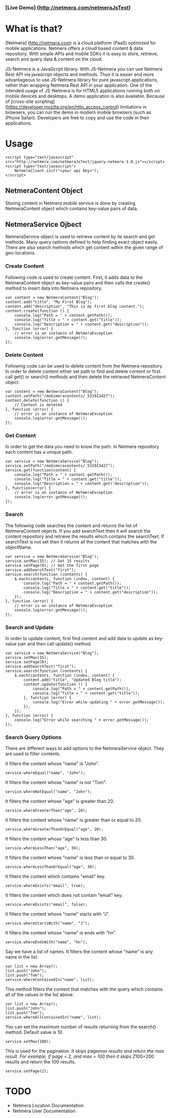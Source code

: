 ### [Live Demo] (http://netmera.com/netmeraJsTest)

# What is that?

[Netmera] (http://netmera.com) is a cloud platform (PaaS) optimized for mobile applications. Netmera offers a cloud based content & data repository. With simple APIs and mobile SDKs it is easy to store, retrieve, search and query data & content on the cloud.

JS-Netmera is a JavaScript library. With JS-Netmera you can use Netmera Rest API via javascript objects and methods. Thus it is easier and more advantageous to use JS-Netmera library for pure javascript applications, rather than wrapping Netmera Rest API in your application.
One of the intended usage of JS-Netmera is for HTML5 applications running both on mobile devices and desktops.
A demo application is also available. Because of [cross-site scripting] (https://developer.mozilla.org/en/http_access_control) limitations in browsers, you can run the demo in modern mobile browsers (such as iPhone Safari). Developers are free to copy and use the code in their applications.

# Usage

	<script type="text/javascript" src="http://netmera.com/netmeraJsTest/jquery-netmera-1.0.js"></script>
	<script type="text/javascript">
		NetmeraClient.init("<your api key>");
	</script>

## NetmeraContent Object

Storing content in Netmera mobile service is done by creating NetmeraContent object which contains key-value pairs of data.

## NetmeraService Ojbect

NetmeraService object is used to retrieve content by its search and get methods. Many query options defined to help finding exact object easily. There are also search methods which get content within the given range of geo-locations.

### Create Content

Following code is used to create content. First, it adds data to the NetmeraContent object as key-value pairs and then calls the create() method to insert data into Netmera repository.

	var content = new NetmeraContent("Blog");
	content.add("title", "My First Blog");
	content.add("description", "This is my first blog content.");
	content.create(function () {
		console.log("Path = " + content.getPath());
		console.log("Title = " + content.get("title"));
		console.log("Description = " + content.get("description"));
	}, function (error) {
		// error is an instance of NetmeraException
		console.log(error.getMessage());
	});

### Delete Content

Following code can be used to delete content from the Netmera repository. In order to delete content either set path to find and delete content or first call get() or search() methods and then delete the retrieved NetmeraContent object.

	var content = new NetmeraContent("Blog");
	content.setPath("/mobimeracontents/_531913427");
	content.delete(function () {
		// Content is deleted
	}, function (error) {
		// error is an instance of NetmeraException
		console.log(error.getMessage());
	});

### Get Content

In order to get the data you need to know the path. In Netmera repository each content has a unique path.

	var service = new NetmeraService("Blog");
	service.setPath("/mobimeracontents/_531913427");
	service.get(function(content) {
		console.log("Path = " + content.getPath());
		console.log("Title = " + content.get("title"));
		console.log("Description = " + content.get("description"));
	}, function(error) {
		// error is an instance of NetmeraException
		console.log(error.getMessage());
	});

### Search

The following code searches the content and returns the list of NetmeraContent objects. If you add searchText then it will search the content repository and retrieve the results which contains the searchText. If searchText is not set then it returns all the content that matches with the objectName.

	var service = new NetmeraService("Blog");
	service.setMax(15); // Get 15 results
	service.setPage(0); // Get the first page
	service.addSearchText("first");
	service.search(function (contents) {
		$.each(contents, function (index, content) {
			console.log("Path = " + content.getPath());
			console.log("Title = " + content.get("title"));
			console.log("Description = " + content.get("description"));
		});
	}, function (error) {
		// error is an instance of NetmeraException
		console.log(error.getMessage());
	});

### Search and Update

In order to update content, first find content and add data to update as key-value pair and then call update() method.

	var service = new NetmeraService("Blog");
	service.setMax(15);
	service.setPage(0);
	service.addSearchText("first");
	service.search(function (contents) {
		$.each(contents, function (index, content) {
			content.add("title", "Updated Blog title");
			content.update(function () {
				console.log("Path = " + content.getPath());
				console.log("Title = " + content.get("title"));
			}, function (error) {
				console.log("Error while updating " + error.getMessage());
			});
		});
	}, function (error) {
		console.log("Error while searching " + error.getMessage());
	});

### Search Query Options

There are different ways to add options to the NetmeraService object. They are used to filter contents.

It filters the content whose "name" is "John".

	service.whereEqual("name", "John");
	
It filters the content whose "name" is not "Tom".

	service.whereNotEqual("name", "John");

It filters the content whose "age" is greater than 20.

	service.whereGreaterThan("age", 20);

It filters the content whose "name" is greater than or equal to 20.

	service.whereGreaterThanOrEqual("age", 20);

It filters the content whose "age" is less than 30.

	service.whereLessThan("age", 30);

It filters the content whose "name" is less than or equal to 30.

	service.whereLessThanOrEqual("age", 30);

It filters the content which contains "email" key.

	service.whereExists("email", true);

It filters the content which does not contain "email" key.

	service.whereExists("email", false);

It filters the content whose "name" starts with "J".

	service.whereStartsWith("name", "J");

It filters the content whose "name" is ends with "hn".

	service.whereEndsWith("name", "hn");

Say we have a list of names.
It filters the content whose "name" is any name in the list.

	var list = new Array();
	list.push("John");
	list.push("Tom");
	service.whereContainedIn("name", list);

This method filters the content that matches with the query which contains all of the values in the list above.

	var list = new Array();
	list.push("John");
	list.push("Tom");
	service.whereAllContainedIn("name", list);
	
You can set the maximum number of results returning from the search() method. Default value is 10.

	service.setMax(100);
	
This is used for the pagination. It skips page*max results and return the max result. For example, if page = 2, and max = 100 then it skips 2*100=200 results and return the 100 results.

	service.setPage(2);

# TODO
* Netmera Location Documentation
* Netmera User Documentation